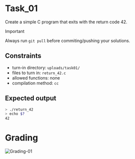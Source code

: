 # Task_01
Create a simple C program that exits with the return code 42.

> [!IMPORTANT]
> Always run `git pull` before commiting/pushing your solutions.

## Constraints
- turn-in directory: `uploads/task01/`
- files to turn in: `return_42.c`
- allowed functions: none
- compilation method: `cc`

## Expected output
``` bash
> ./return_42
> echo $?
42
```

# Grading
![Grading-01](https://github.com/ayermeko/ayermekod/actions/workflows/grading-01.yml/badge.svg)
